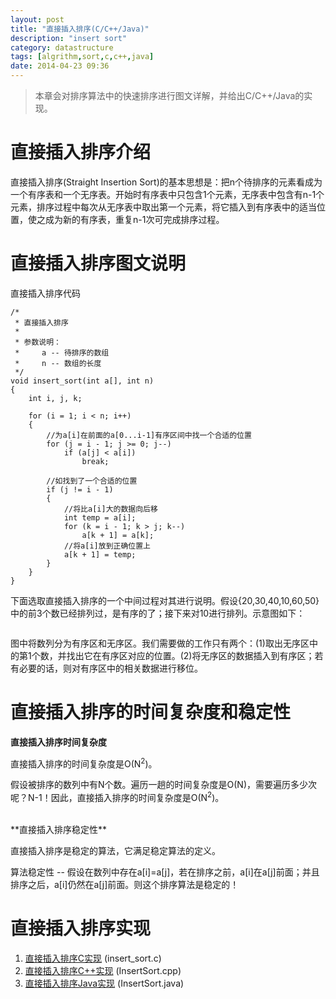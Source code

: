 ```yaml
---
layout: post
title: "直接插入排序(C/C++/Java)"
description: "insert sort"
category: datastructure
tags: [algrithm,sort,c,c++,java]
date: 2014-04-23 09:36
---
```




> 本章会对排序算法中的快速排序进行图文详解，并给出C/C++/Java的实现。


# 直接插入排序介绍

直接插入排序(Straight Insertion Sort)的基本思想是：把n个待排序的元素看成为一个有序表和一个无序表。开始时有序表中只包含1个元素，无序表中包含有n-1个元素，排序过程中每次从无序表中取出第一个元素，将它插入到有序表中的适当位置，使之成为新的有序表，重复n-1次可完成排序过程。


# 直接插入排序图文说明

直接插入排序代码

    /*
     * 直接插入排序
     *
     * 参数说明：
     *     a -- 待排序的数组
     *     n -- 数组的长度
     */
    void insert_sort(int a[], int n)
    {
        int i, j, k;

        for (i = 1; i < n; i++)
        {
            //为a[i]在前面的a[0...i-1]有序区间中找一个合适的位置
            for (j = i - 1; j >= 0; j--)
                if (a[j] < a[i])
                    break;

            //如找到了一个合适的位置
            if (j != i - 1)
            {
                //将比a[i]大的数据向后移
                int temp = a[i];
                for (k = i - 1; k > j; k--)
                    a[k + 1] = a[k];
                //将a[i]放到正确位置上
                a[k + 1] = temp;
            }
        }
    }

下面选取直接插入排序的一个中间过程对其进行说明。假设{20,30,40,10,60,50}中的前3个数已经排列过，是有序的了；接下来对10进行排列。示意图如下：

<a href="https://github.com/wangkuiwu/datastructs_and_algorithm/blob/master/pictures/algrithm/insert_01.jpg?raw=true"><img src="https://github.com/wangkuiwu/datastructs_and_algorithm/blob/master/pictures/algrithm/insert_01.jpg?raw=true" alt="" /></a>

图中将数列分为有序区和无序区。我们需要做的工作只有两个：(1)取出无序区中的第1个数，并找出它在有序区对应的位置。(2)将无序区的数据插入到有序区；若有必要的话，则对有序区中的相关数据进行移位。



# 直接插入排序的时间复杂度和稳定性

**直接插入排序时间复杂度**

直接插入排序的时间复杂度是O(N<sup>2</sup>)。

假设被排序的数列中有N个数。遍历一趟的时间复杂度是O(N)，需要遍历多少次呢？N-1！因此，直接插入排序的时间复杂度是O(N<sup>2</sup>)。

<br/>
**直接插入排序稳定性**

直接插入排序是稳定的算法，它满足稳定算法的定义。

算法稳定性 -- 假设在数列中存在a[i]=a[j]，若在排序之前，a[i]在a[j]前面；并且排序之后，a[i]仍然在a[j]前面。则这个排序算法是稳定的！


# 直接插入排序实现

1. [直接插入排序C实现][link_insertsort_c] (insert_sort.c)
2. [直接插入排序C++实现][link_insertsort_cplus] (InsertSort.cpp)
3. [直接插入排序Java实现][link_insertsort_java] (InsertSort.java)


[link_insertsort_c]: https://github.com/wangkuiwu/datastructs_and_algorithm/blob/master/source/algrightm/sort/insert_sort/c/insert_sort.c
[link_insertsort_cplus]: https://github.com/wangkuiwu/datastructs_and_algorithm/tree/master/source/algrightm/sort/insert_sort/cplus
[link_insertsort_java]: https://github.com/wangkuiwu/datastructs_and_algorithm/blob/master/source/algrightm/sort/insert_sort/java/InsertSort.java
